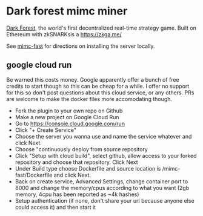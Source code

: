 # Dark forest mimc miner

[Dark Forest](https://zkga.me/), the world's first decentralized real-time
strategy game. Built on Ethereum with zkSNARKsis a <https://zkga.me/>

See [mimc-fast](mimc-fast) for directions on installing the server locally.

## google cloud run

Be warned this costs money. Google apparently offer a bunch of free credits to
start though so this can be cheap for a while. I offer no support for this so
don't post questions about this cloud service, or any others. PRs are welcome to
make the docker files more accomodating though.

- Fork the plugin to your own repo on Github
- Make a new project on Google Cloud Run
- Go to <https://console.cloud.google.com/run>
- Click "+ Create Service"
- Choose the server you wanna use and name the service whatever and click Next.
- Choose "continuously deploy from source repository
- Click "Setup with cloud build", select github, allow access to your forked repository and choose that repository. Click Next
- Under Build type choose Dockerfile and source location is /mimc-fast/Dockerfile and click Next.
- Back on create service, Advanced Settings, change container port to 8000 and change the memory/cpus according to what you want (2gb memory, 4cpu has been reported as ~4k hashes)
- Setup authentication (if none, don't share your url because anyone else could access it) and then start it
